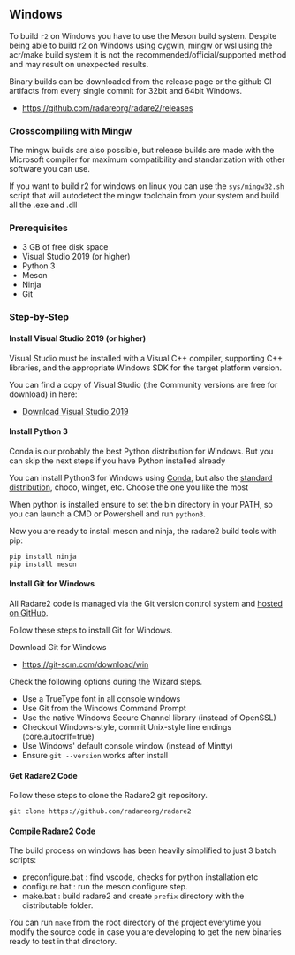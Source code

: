 ## Windows

To build `r2` on Windows you have to use the Meson build system. Despite being able to build r2 on Windows using cygwin, mingw or wsl using the acr/make build system it is not the recommended/official/supported method and may result on unexpected results.

Binary builds can be downloaded from the release page or the github CI artifacts from every single commit for 32bit and 64bit Windows.

* https://github.com/radareorg/radare2/releases

### Crosscompiling with Mingw

The mingw builds are also possible, but release builds are made with the Microsoft compiler for maximum compatibility and standarization with other software you can use.

If you want to build r2 for windows on linux you can use the `sys/mingw32.sh` script that will autodetect the mingw toolchain from your system and build all the .exe and .dll

### Prerequisites

* 3 GB of free disk space
* Visual Studio 2019 (or higher)
* Python 3
* Meson
* Ninja
* Git

### Step-by-Step

#### Install Visual Studio 2019 (or higher)

Visual Studio must be installed with a Visual C++ compiler, supporting C++ libraries, and the appropriate Windows SDK for the target platform version.

You can find a copy of Visual Studio (the Community versions are free for download) in here:

* [Download Visual Studio 2019](https://visualstudio.microsoft.com/downloads/)

#### Install Python 3

Conda is our probably the best Python distribution for Windows. But you can skip the next steps if you have Python installed already

You can install Python3 for Windows using [Conda](https://docs.conda.io/projects/conda/en/stable/), but also the [standard distribution](https://www.python.org/downloads/), choco, winget, etc. Choose the one you like the most

When python is installed ensure to set the bin directory in your PATH, so you can launch a CMD or Powershell and run `python3`.

Now you are ready to install meson and ninja, the radare2 build tools with pip:

```
pip install ninja
pip install meson
```

#### Install Git for Windows

All Radare2 code is managed via the Git version control system and [hosted on GitHub](https://github.com/radareorg).

Follow these steps to install Git for Windows.

Download Git for Windows 

* https://git-scm.com/download/win

Check the following options during the Wizard steps.

* Use a TrueType font in all console windows
* Use Git from the Windows Command Prompt
* Use the native Windows Secure Channel library (instead of OpenSSL)
* Checkout Windows-style, commit Unix-style line endings (core.autocrlf=true)
* Use Windows' default console window (instead of Mintty)
* Ensure `git --version` works after install

#### Get Radare2 Code

Follow these steps to clone the Radare2 git repository.

```
git clone https://github.com/radareorg/radare2
```

#### Compile Radare2 Code

The build process on windows has been heavily simplified to just 3 batch scripts:

* preconfigure.bat : find vscode, checks for python installation etc
* configure.bat : run the meson configure step.
* make.bat : build radare2 and create `prefix` directory with the distributable folder.

You can run `make` from the root directory of the project everytime you modify the source code in case you are developing to get the new binaries ready to test in that directory.
